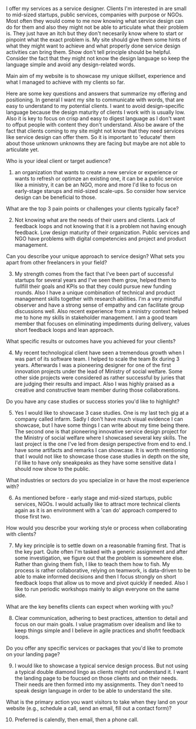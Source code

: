 I offer my services as a service designer. Clients I'm interested in are small to mid-sized startups, public services, companies with purpose or NGOs. Most often they would come to me now knowing what service design can do for them and also they might not be able to articulate what their problem is. They just have an itch but they don't necesarily know where to start or pinpoint what the exact problem is. My site should give them some hints of what they might want to achieve and what properly done service design activities can bring them. Show don't tell principle should be helpful. Consider the fact that they might not know the design language so keep the language simple and avoid any design-related words.

Main aim of my website is to showcase my unique skillset, experience and what I managed to achieve with my clients so far.

Here are some key questions and answers that summarize my offering and positioning. In general I want my site to communicate with words, that are easy to understand to my potential clients. I want to avoid design-specific language because the design maturity of clients I work with is usually low. Also it is key to focus on crisp and easy to digest language as I don't want to offput people with content they don't understand. Also be aware of the fact that clients coming to my site might not know that they need services like service design can offer them. So it is important to 'educate' them about those unknown unknowns they are facing but maybe are not able to articulate yet.

Who is your ideal client or target audience?

1. an organization that wants to create a new service or experience or wants to refresh or optimze an existing one, it can be a public service like a ministry, it can be an NGO, more and more I'd like to focus on early-stage starups and mid-sized scale-ups. So consider how service design can be beneficial to those.

What are the top 3 pain points or challenges your clients typically face?

2. Not knowing what are the needs of their users and clients. Lack of feedback loops and not knowing that it is a problem not having enough feedback. Low design maturity of their organization. Public services and NGO have problems with digital competencies and project and product management.

Can you describe your unique approach to service design? What sets you apart from other freelancers in your field?

3. My strength comes from the fact that I've been part of successful startups for several years and I've seen them grow, helped them to fullfill their goals and KPIs so that they could pursue new funding rounds. Also I have a unique combination of technical and product management skills together with research abilities. I'm a very mindful observer and have a strong sense of empathy and can facilitate group discussions well. Also recent experience from a ministry context helped me to hone my skills in stakeholder management. I am a good team member that focuses on eliminating impediments during delivery, values short feedback loops and lean approach.

What specific results or outcomes have you achieved for your clients?

4. My recent technological client have seen a tremendous growth when I was part of its software team. I helped to scale the team 8x during 3 years. Afterwards I was a pioneering designer for one of the first innovation projects under the lead of Ministry of social welfare. Some other side projects were considered as rather successful by juries that are judging their results and impact. Also I was highly praised as a creative and constructive team member during those collaborations.

Do you have any case studies or success stories you'd like to highlight?

5. Yes I would like to showcase 3 case studies. One is my last tech gig at a company called infarm. Sadly I don't have much visual evidence I can showcase, but I have some things I can write about my time being there. The second one is that pioneering innovative service design project for the Ministry of social welfare where I showcased several key skills. The last project is the one I've led from design perspective from end to end. I have some artifacts and remarks I can showcase. It is worth mentioning that I would not like to showcase those case studies in depth on the site, I'd like to have only sneakpeaks as they have some sensitive data I should now show to the public.

What industries or sectors do you specialize in or have the most experience with?

6. As mentioned before - early stage and mid-sized startups, public services, NGOs. I would actually like to attract more technical clients again as it is an environment with a 'can do' approach compered to those first two.

How would you describe your working style or process when collaborating with clients?

7. My key principle is to settle down on a reasonable framing first. That is the key part. Quite often I'm tasked with a generic assignment and after some investigation, we figure out that the problem is somewhere else. Rather than giving them fish, I like to teach them how to fish. My process is rather collaborative, relying on teamwork, is data-driven to be able to make informed decisions and then I focus strongly on short feedback loops that allow us to move and pivot quickly if needed. Also I like to run periodic workshops mainly to align everyone on the same side.

What are the key benefits clients can expect when working with you?

8. Clear communication, adhering to best practices, attention to detail and focus on our main goals. I value pragmatism over idealism and like to keep things simple and I believe in agile practices and shofrt feedback loops.

Do you offer any specific services or packages that you'd like to promote on your landing page?

9. I would like to showcase a typical service design process. But not using a typical double diamond lingo as clients might not understand it. I want the landing page to be foucsed on those clients and on their needs. Their needs are then formed into my assignments. They don't need to speak design language in order to be able to understand the site.

What is the primary action you want visitors to take when they land on your website (e.g., schedule a call, send an email, fill out a contact form)?

10. Preferred is calendly, then email, then a phone call.
